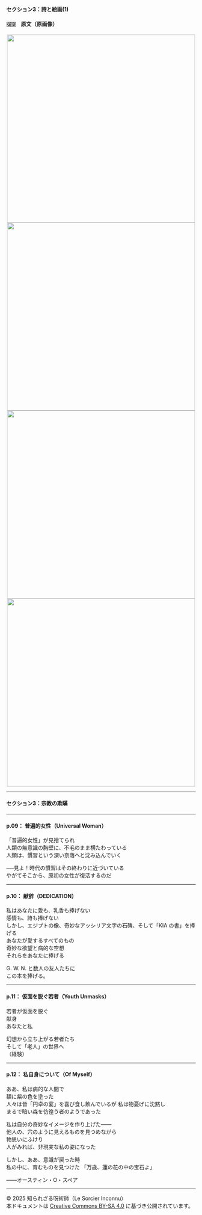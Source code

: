 #### セクション3：詩と絵画(1)

#### 🇬🇧　原文（原画像）

<div align="center">
 <img src="if09.png" width="500"><br>
 <img src="if10.png" width="500"><br>
 <img src="if11.png" width="500"><br>
 <img src="if12.png" width="500"><br>
</div>

---

#### セクション3：宗教の欺瞞

---

#### p.09： 普遍的女性（Universal Woman）

「普遍的女性」が見捨てられ<br>
人類の無意識の胸壁に、不毛のまま横たわっている<br>
人類は、慣習という深い奈落へと沈み込んでいく<br>

──見よ！時代の慣習はその終わりに近づいている<br>
やがてそこから、原初の女性が復活するのだ<br>

---

#### p.10： 献辞（DEDICATION）

私はあなたに愛も、乳香も捧げない<br>
感情も、詩も捧げない<br>
しかし、エジプトの像、奇妙なアッシリア文字の石碑、そして「KIA の書」を捧げる<br>
あなたが愛するすべてのもの<br>
奇妙な欲望と病的な空想<br>
それらをあなたに捧げる<br>

G. W. N. と数人の友人たちに<br>
この本を捧げる。<br>

---

#### p.11： 仮面を脱ぐ若者（Youth Unmasks）

若者が仮面を脱ぐ<br>
献身<br>
あなたと私<br>

幻想から立ち上がる若者たち<br>
そして「老人」の世界へ<br>
（経験）<br>

---

#### p.12： 私自身について（Of Myself）

ああ、私は病的な人間で  
額に紫の色を塗った  
人々は皆「円卓の宴」を喜び食し飲んでいるが 
私は物憂げに沈黙し  
まるで暗い森を彷徨う者のようであった  

私は自分の奇妙なイメージを作り上げた――  
他人の、穴のように見えるものを見つめながら  
物思いにふけり  
人がみれば、非現実な私の姿になった  

しかし、ああ、意識が戻った時  
私の中に、育むものを見つけた
「万歳、蓮の花の中の宝石よ」
  
――オースティン・O・スペア  

---

© 2025 知られざる呪術師（Le Sorcier Inconnu）  
本ドキュメントは [Creative Commons BY-SA 4.0](https://creativecommons.org/licenses/by-sa/4.0/deed.ja) に基づき公開されています。
